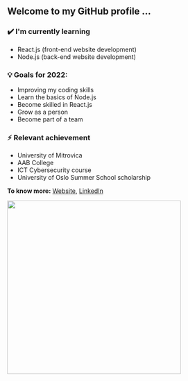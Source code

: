 <h2 text-aling="center" color="green" >Welcome to my GitHub profile ...

### ✔️ I'm currently learning
- React.js (front-end website development)
- Node.js (back-end website development)

### 💡 Goals for 2022:
- Improving my coding skills 
- Learn the basics of Node.js
- Become skilled in React.js
- Grow as a person
- Become part of a team

### ⚡ Relevant achievement
- University of Mitrovica
- AAB College
- ICT Cybersecurity course
- University of Oslo Summer School scholarship

**To know more:**  [Website](https://eronmahmuti.netlify.app/), [LinkedIn](https://www.linkedin.com/in/eron-mahmuti-b06118195/)

[<img align="center" width="400" src="https://github-readme-stats.vercel.app/api?username=EronMahmuti&show_icons=true"/>](https://github.com/EronMahmuti/)

<br />
